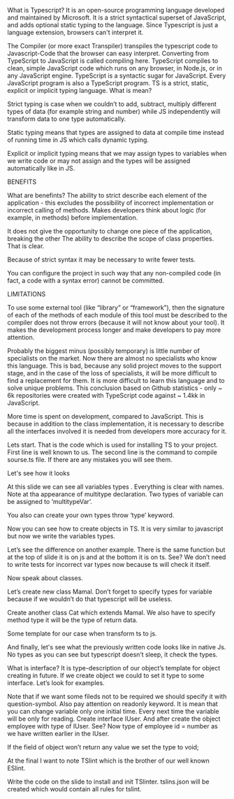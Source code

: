 What is Typescript? It is an open-source programming language developed and maintained by Microsoft. It is a strict syntactical superset of JavaScript, and adds optional static typing to the language.
Since Typescript is just a language extension, browsers can't interpret it. 

The Compiler (or more exact Transpiler) transpiles the typescript code to Javascript-Code that the browser can easy  interpret. Converting from TypeScript to JavaScript is called compiling here. TypeScript compiles to clean, simple JavaScript code which runs on any browser, in Node.js, or in any JavaScript engine. TypeScript is a syntactic sugar for JavaScript. Every JavaScript program is also a TypeScript program.
TS is a strict, static, explicit or implicit typing language. What is mean?

Strict typing is case when we couldn’t
to add, subtract, multiply different types of data (for example string and number) while JS independently will transform data to one type automatically.

Static typing means that types are assigned to data at compile time instead of running time in JS which calls dynamic typing.

Explicit or implicit typing means that we may assign types to variables when we write code or may not assign and the types will be assigned automatically like in JS.

BENEFITS

What are benefints?
The ability to strict describe each element of the application - this excludes the possibility of incorrect implementation or incorrect calling of methods.
Makes developers think about  logic (for example, in methods) before implementation.

It does not give the opportunity to change one piece of the application, breaking the other
The ability to describe the scope of class properties. That is clear.

Because of strict syntax it may be necessary to write fewer tests.

You can configure the project in such way that any non-compiled code (in fact, a code with a syntax error) cannot be committed.

LIMITATIONS

To use some external tool (like “library” or “framework”), then the signature of each of the methods of each module of this tool must be described to the compiler does not throw errors (because it will not know about your tool). It makes the development process longer and make developers to pay more attention.

Probably the biggest minus (possibly temporary) is little number of specialists on the market. Now there are almost  no specialists who know this language. This is bad, because any solid project moves to the support stage, and in the case of the loss of specialists, it will be more difficult to find a replacement for them. It is more difficult to learn this language and to solve unique problems. This conclusion based on Github statistics - only ~ 6k repositories were created with TypeScript code against ~ 1.4kk in JavaScript.


More time is spent on development, compared to JavaScript. This is because in addition to the class implementation, it is necessary to describe all the interfaces involved it is needed from developers more accuracy for it.

Lets start.
That is the code which is used for installing TS to your project. First line is well known to us. The second line is the command to compile sourse.ts file. If there are any mistakes you will see them.

Let's see how it looks

At this slide we can see all variables types . Everything is clear with names.  Note at tha appearance of multitype declaration. Two types of variable can be assigned to ‘multitypeVar’.

You also can create your own types throw ‘type’ keyword.

Now you can see how to create objects in TS. It is very similar to javascript but now we write the variables types.

Let’s see the difference on another example. There is the same function but at the top of slide it is on js and at the bottom it is on ts. See? We don’t need to write tests for incorrect var types now because ts will check it itself.

Now speak about classes.

Let’s create new class Mamal. Don’t forget to specify types for variable because if we wouldn’t do that typescript will be useless.

Create another class Cat which extends Mamal. We also have to specify method type it will be the type of return data.

Some template for our case when transform ts to js.

And finally, let's see what the previously written code looks like in native Js. No types as you can see but typescript doesn’t sleep, it check the types.

What is interface?
It is type-description of our object’s template for object creating in future. If we create object we could to set it type to some interface. Let’s look for examples.

Note that if we want some fileds not to be required we should specify it with question-symbol.
Also pay attention on readonly keyword. It is mean that you can change variable only one initial time. Every next time the variable will be only for reading.
Create interface IUser. And after create the object employee with type of IUser. See? Now type of employee id = number as we have written earlier in the IUser.

If the field of object won’t return any value we set the type to void;

At the final I want to note TSlint which is the brother of our well known ESlint.

Write the code on the slide to install and init TSlinter. tslins.json will be created which would contain all rules for tslint.

